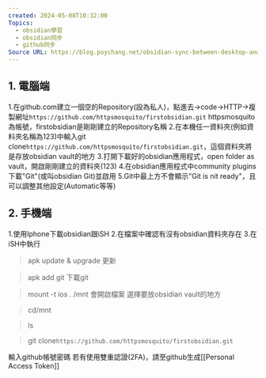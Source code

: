 ```yaml
---
created: 2024-05-08T10:32:00
Topics:
  - obsidian學習
  - obsidian同步
  - github同步
Source URL: https://blog.poychang.net/obsidian-sync-between-desktop-and-mobile-with-git/
---
```

## 1. 電腦端
1.在github.com建立一個空的Repository(設為私人)，點進去->code->HTTP->複製網址`https://github.com/httpsmosquito/firstobsidian.git`
httpsmosquito為帳號，firstobsidian是剛剛建立的Repository名稱
2.在本機任一資料夾(例如資料夾名稱為123)中輸入git clone`https://github.com/httpsmosquito/firstobsidian.git`，這個資料夾將是存放obsidian vault的地方
3.打開下載好的obsidian應用程式，open folder as vault，開啟剛剛建立的資料夾(123)
4.在obsidian應用程式中community plugins下載"Git"(或叫obsidian Git)並啟用
5.Git中最上方不會顯示"Git is nit ready"，且可以調整其他設定(Automatic等等)
## 2. 手機端
1.使用Iphone下載obsidian跟iSH
2.在檔案中確認有沒有obsidian資料夾存在
3.在iSH中執行
>apk update & upgrade
更新

>apk add git
下載git

>mount -t ios . /mnt
>會開啟檔案
>選擇要放obsidian vault的地方

>cd/mnt

>ls

>git clone`https://github.com/httpsmosquito/firstobsidian.git`

輸入github帳號密碼
若有使用雙重認證(2FA)，請至github生成[[Personal Access Token]]





